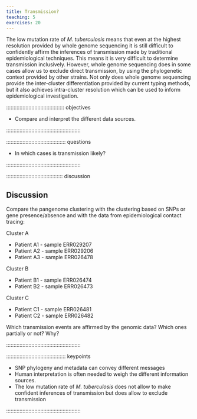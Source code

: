 ```yaml
---
title: Transmission?
teaching: 5
exercises: 20
---
```


The low mutation rate of *M. tuberculosis* means that even at the highest resolution provided by whole genome sequencing it is still difficult to confidently affirm the inferences of transmission made by traditional epidemiological techniques. This means it is very difficult to determine transmission inclusively. However, whole genome sequencing does in some cases allow us to exclude direct transmission, by using the phylogenetic context provided by other strains. Not only does whole genome sequencing provide the inter-cluster differentiation provided by current typing methods, but it also achieves intra-cluster resolution which can be used to inform epidemiological investigation.

::::::::::::::::::::::::::::::::::::::: objectives

- Compare and interpret the different data sources.

::::::::::::::::::::::::::::::::::::::::::::::::::

:::::::::::::::::::::::::::::::::::::::: questions

- In which cases is transmission likely?

::::::::::::::::::::::::::::::::::::::::::::::::::

::::::::::::::::::::::::::::::::::::::  discussion

## Discussion

Compare the pangenome clustering with the clustering based on SNPs or gene presence/absence and with the data from
epidemiological contact tracing:

Cluster A

- Patient A1 - sample ERR029207
- Patient A2 - sample ERR029206
- Patient A3 - sample ERR026478

Cluster B

- Patient B1 - sample ERR026474
- Patient B2 - sample ERR026473

Cluster C

- Patient C1 - sample ERR026481
- Patient C2 - sample ERR026482

Which transmission events are affirmed by the genomic data? Which ones partially or not? Why?

::::::::::::::::::::::::::::::::::::::::::::::::::

:::::::::::::::::::::::::::::::::::::::: keypoints

- SNP phylogeny and metadata can convey different messages
- Human interpretation is often needed to weigh the different information sources.
- The low mutation rate of *M. tuberculosis* does not allow to make confident inferences of transmission but does allow to exclude transmission

::::::::::::::::::::::::::::::::::::::::::::::::::


